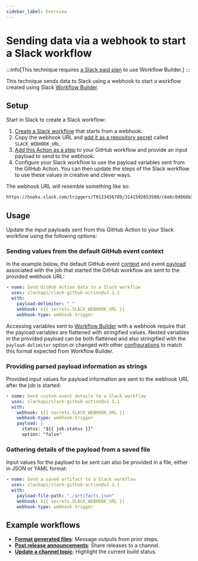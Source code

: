 ```yaml
---
sidebar_label: Overview
---
```


# Sending data via a webhook to start a Slack workflow

:::info[This technique requires [a Slack paid plan](https://slack.com/pricing) to use Workflow Builder.]
:::

This technique sends data to Slack using a webhook to start a workflow created using Slack [Workflow Builder](https://slack.com/features/workflow-automation).

## Setup

Start in Slack to create a Slack workflow:

1. [Create a Slack workflow](https://slack.com/help/articles/360041352714-Build-a-workflow--Create-a-workflow-that-starts-outside-of-Slack) that starts from a webhook.
2. Copy the webhook URL and [add it as a repository secret](https://docs.github.com/en/actions/security-for-github-actions/security-guides/using-secrets-in-github-actions#creating-secrets-for-a-repository) called `SLACK_WEBHOOK_URL`.
3. [Add this Action as a step](https://docs.github.com/en/actions/learn-github-actions/workflow-syntax-for-github-actions#jobsjob_idsteps) to your GitHub workflow and provide an input payload to send to the webhook.
4. Configure your Slack workflow to use the payload variables sent from the GitHub Action. You can then update the steps of the Slack workflow to use these values in creative and clever ways.

The webhook URL will resemble something like so:

```txt
https://hooks.slack.com/triggers/T0123456789/3141592653589/c6e6c0d868b3054ca0f4611a5dbadaf
```

## Usage

Update the input payloads sent from this GitHub Action to your Slack workflow using the following options:

### Sending values from the default GitHub event context

In the example below, the default GitHub event [context](https://github.com/actions/toolkit/blob/main/packages/github/src/context.ts#L6) and event [payload](https://docs.github.com/en/webhooks/webhook-events-and-payloads) associated with the job that started the GitHub workflow are sent to the provided webhook URL:

```yaml
- name: Send GitHub Action data to a Slack workflow
  uses: slackapi/slack-github-action@v2.1.1
  with:
    payload-delimiter: "_"
    webhook: ${{ secrets.SLACK_WEBHOOK_URL }}
    webhook-type: webhook-trigger
```

Accessing variables sent to [Workflow Builder](https://slack.com/features/workflow-automation) with a webhook require that the payload variables are flattened with stringified values. Nested variables in the provided payload can be both flattened and also stringified with the `payload-delimiter` option or changed with other [configurations](/slack-github-action/additional-configurations) to match this format expected from Workflow Builder.

### Providing parsed payload information as strings

Provided input values for payload information are sent to the webhook URL after the job is started:

```yaml
- name: Send custom event details to a Slack workflow
  uses: slackapi/slack-github-action@v2.1.1
  with:
    webhook: ${{ secrets.SLACK_WEBHOOK_URL }}
    webhook-type: webhook-trigger
    payload: |
      status: "${{ job.status }}"
      option: "false"
```

### Gathering details of the payload from a saved file

Input values for the payload to be sent can also be provided in a file, either in JSON or YAML format:

```yaml
- name: Send a saved artifact to a Slack workflow
  uses: slackapi/slack-github-action@v2.1.1
  with:
    payload-file-path: "./artifacts.json"
    webhook: ${{ secrets.SLACK_WEBHOOK_URL }}
    webhook-type: webhook-trigger
```

## Example workflows

* [**Format generated files**](/slack-github-action/sending-techniques/sending-data-webhook-slack-workflow/format-generated-files): Message outputs from prior steps.
* [**Post release announcements**](/slack-github-action/sending-techniques/sending-data-webhook-slack-workflow/post-release-announcements): Share releases to a channel.
* [**Update a channel topic**](/slack-github-action/sending-techniques/sending-data-webhook-slack-workflow/update-a-channel-topic): Highlight the current build status.